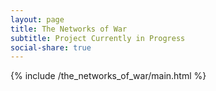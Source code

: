 ```yaml
---
layout: page
title: The Networks of War
subtitle: Project Currently in Progress
social-share: true
---
```


{% include /the_networks_of_war/main.html %}
